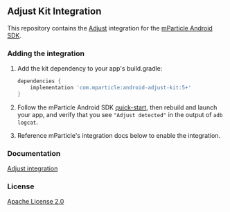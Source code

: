 ## Adjust Kit Integration

This repository contains the [Adjust](https://www.adjust.com/) integration for the [mParticle Android SDK](https://github.com/mParticle/mparticle-android-sdk). 

### Adding the integration

1. Add the kit dependency to your app's build.gradle:

    ```groovy
    dependencies {
        implementation 'com.mparticle:android-adjust-kit:5+'
    }
    ```
2. Follow the mParticle Android SDK [quick-start](https://github.com/mParticle/mparticle-android-sdk), then rebuild and launch your app, and verify that you see `"Adjust detected"` in the output of `adb logcat`.
3. Reference mParticle's integration docs below to enable the integration.

### Documentation

[Adjust integration](https://docs.mparticle.com/integrations/adjust/event/)

### License

[Apache License 2.0](http://www.apache.org/licenses/LICENSE-2.0)
